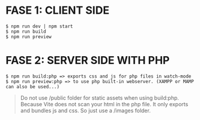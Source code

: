 # FASE 1: CLIENT SIDE

    $ npm run dev | npm start
    $ npm run build
    $ npm run preview

# FASE 2: SERVER SIDE WITH PHP

    $ npm run build:php => exports css and js for php files in watch-mode
    $ npm run preview:php => to use php built-in webserver. (XAMPP or MAMP can also be used...)

> Do not use /public folder for static assets when using build:php. Because Vite does not scan your html in the php file. It only exports and bundles js and css.
> So just use a /images folder.
